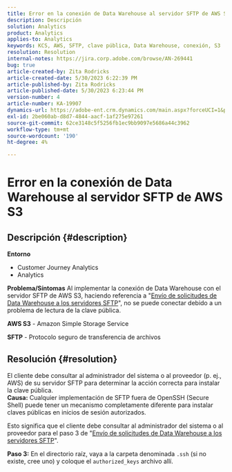 ```yaml
---
title: Error en la conexión de Data Warehouse al servidor SFTP de AWS S3
description: Descripción
solution: Analytics
product: Analytics
applies-to: Analytics
keywords: KCS, AWS, SFTP, clave pública, Data Warehouse, conexión, S3
resolution: Resolution
internal-notes: https://jira.corp.adobe.com/browse/AN-269441
bug: true
article-created-by: Zita Rodricks
article-created-date: 5/30/2023 6:22:39 PM
article-published-by: Zita Rodricks
article-published-date: 5/30/2023 6:23:44 PM
version-number: 4
article-number: KA-19907
dynamics-url: https://adobe-ent.crm.dynamics.com/main.aspx?forceUCI=1&pagetype=entityrecord&etn=knowledgearticle&id=55ac85f3-16ff-ed11-8f6e-6045bd006b25
exl-id: 2be060ab-d8d7-4844-aacf-1af275e97261
source-git-commit: 62ce3148c5f5256fb1ec9bb9097e5686a44c3962
workflow-type: tm+mt
source-wordcount: '190'
ht-degree: 4%

---
```


# Error en la conexión de Data Warehouse al servidor SFTP de AWS S3

## Descripción {#description}

<b>Entorno</b>
- Customer Journey Analytics
- Analytics



<b>Problema/Síntomas</b>
Al implementar la conexión de Data Warehouse con el servidor SFTP de AWS S3, haciendo referencia a &quot;[Envío de solicitudes de Data Warehouse a los servidores SFTP](https://experienceleague.adobe.com/docs/analytics/export/ftp-and-sftp/secure-file-transfer-protocol/ftp-sftp-dw.html?lang=en)&quot;, no se puede conectar debido a un problema de lectura de la clave pública.



<b>AWS S3</b> - Amazon Simple Storage Service

<b>SFTP</b> - Protocolo seguro de transferencia de archivos


## Resolución {#resolution}

El cliente debe consultar al administrador del sistema o al proveedor (p. ej., AWS) de su servidor SFTP para determinar la acción correcta para instalar la clave pública.<br><b>Causa:</b>
Cualquier implementación de SFTP fuera de OpenSSH (Secure Shell) puede tener un mecanismo completamente diferente para instalar claves públicas en inicios de sesión autorizados.

Esto significa que el cliente debe consultar al administrador del sistema o al proveedor para el paso 3 de &quot;[Envío de solicitudes de Data Warehouse a los servidores SFTP](https://experienceleague.adobe.com/docs/analytics/export/ftp-and-sftp/secure-file-transfer-protocol/ftp-sftp-dw.html?lang=en)&quot;.

<b>Paso 3:</b> En el directorio raíz, vaya a la carpeta denominada `.ssh` (si no existe, cree uno) y coloque el `authorized_keys` archivo allí.
